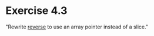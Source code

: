 # Exercise 4.3
"Rewrite [reverse](https://github.com/adonovan/gopl.io/blob/b725d6015f980e94734da37e35ba0d943fc7532f/ch4/rev/main.go) to use an array pointer instead of a slice."
